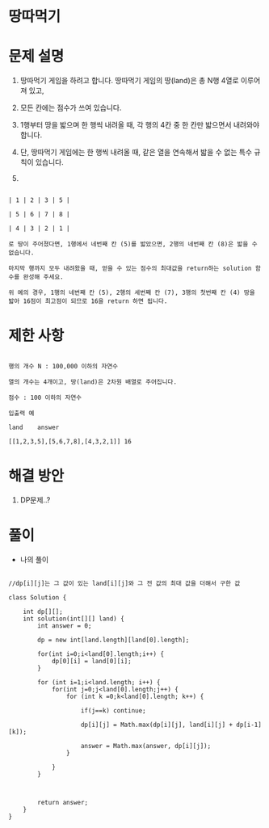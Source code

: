 # 땅따먹기

# 문제 설명

1. 땅따먹기 게임을 하려고 합니다. 땅따먹기 게임의 땅(land)은 총 N행 4열로 이루어져 있고,

2. 모든 칸에는 점수가 쓰여 있습니다.

3. 1행부터 땅을 밟으며 한 행씩 내려올 때, 각 행의 4칸 중 한 칸만 밟으면서 내려와야 합니다.

4. 단, 땅따먹기 게임에는 한 행씩 내려올 때, 같은 열을 연속해서 밟을 수 없는 특수 규칙이 있습니다.

5.  

```

| 1 | 2 | 3 | 5 |

| 5 | 6 | 7 | 8 |

| 4 | 3 | 2 | 1 |

로 땅이 주어졌다면, 1행에서 네번째 칸 (5)를 밟았으면, 2행의 네번째 칸 (8)은 밟을 수 없습니다.

마지막 행까지 모두 내려왔을 때, 얻을 수 있는 점수의 최대값을 return하는 solution 함수를 완성해 주세요.

위 예의 경우, 1행의 네번째 칸 (5), 2행의 세번째 칸 (7), 3행의 첫번째 칸 (4) 땅을 밟아 16점이 최고점이 되므로 16을 return 하면 됩니다.

```

# 제한 사항

```

행의 개수 N : 100,000 이하의 자연수

열의 개수는 4개이고, 땅(land)은 2차원 배열로 주어집니다.

점수 : 100 이하의 자연수

입출력 예

land	answer

[[1,2,3,5],[5,6,7,8],[4,3,2,1]]	16

```

# 해결 방안

1. DP문제..?

# 풀이

- 나의 풀이

```

//dp[i][j]는 그 값이 있는 land[i][j]와 그 전 값의 최대 값을 더해서 구한 값

class Solution {
    
    int dp[][];
    int solution(int[][] land) {
        int answer = 0;

        dp = new int[land.length][land[0].length];
        
        for(int i=0;i<land[0].length;i++) {
            dp[0][i] = land[0][i];
        }
        
        for (int i=1;i<land.length; i++) {
            for(int j=0;j<land[0].length;j++) {
                for (int k =0;k<land[0].length; k++) {
                    
                    if(j==k) continue;
                    
                    dp[i][j] = Math.max(dp[i][j], land[i][j] + dp[i-1][k]);
                    
                    answer = Math.max(answer, dp[i][j]);
                }
                
            }
        }
        
        

        return answer;
    }
}

```